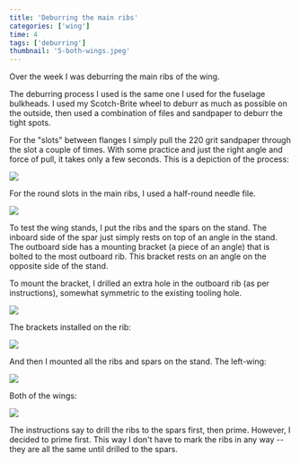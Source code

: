 ```yaml
---
title: 'Deburring the main ribs'
categories: ['wing']
time: 4
tags: ['deburring']
thumbnail: '5-both-wings.jpeg'
---
```


Over the week I was deburring the main ribs of the wing.

<!-- more -->

The deburring process I used is the same one I used for the fuselage bulkheads. I used my Scotch-Brite wheel to deburr as much as possible on the outside, then used a combination of files and sandpaper to deburr the tight spots.

For the "slots" between flanges I simply pull the 220 grit sandpaper through the slot a couple of times. With some practice and just the right angle and force of pull, it takes only a few seconds. This is a depiction of the process:

![](./0-sandpaper.jpeg)

For the round slots in the main ribs, I used a half-round needle file.

![](./1-files.jpeg)

To test the wing stands, I put the ribs and the spars on the stand. The inboard side of the spar just simply rests on top of an angle in the stand. The outboard side has a mounting bracket (a piece of an angle) that is bolted to the most outboard rib. This bracket rests on an angle on the opposite side of the stand.

To mount the bracket, I drilled an extra hole in the outboard rib (as per instructions), somewhat symmetric to the existing tooling hole.

![](./2-mounting-hole.jpeg)

The brackets installed on the rib:

![](./3-mounting-brackets.jpeg)

And then I mounted all the ribs and spars on the stand. The left-wing:

![](./4-wing-in-a-stand.jpeg)

Both of the wings:

![](./5-both-wings.jpeg)

The instructions say to drill the ribs to the spars first, then prime. However, I decided to prime first. This way I don't have to mark the ribs in any way -- they are all the same until drilled to the spars.

